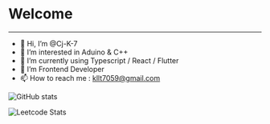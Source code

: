 # Welcome
<hr>  

- 👋 Hi, I’m @Cj-K-7
- 👀 I’m interested in Aduino & C++
- 🌱 I’m currently using Typescript / React / Flutter
- 💞️ I’m Frontend Developer
- 📫 How to reach me : kllt7059@gmail.com

![GitHub stats](https://github-readme-stats.vercel.app/api?username=Cj-K-7&show_icons=true&theme=radical)

![Leetcode Stats](https://leetcode.card.workers.dev/?username=Cj-K-7)
